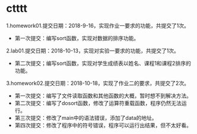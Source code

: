 # ctttt
1.homework01.提交日期：2018-9-16，实现作业一要求的功能，共提交了1次。
* 第一次提交：编写sort函数，实现对数据的排序功能。</br>

2.lab01.提交日期：2018-10-13，实现对实验一要求的功能，共提交了1次。</br>
* 第二次提交；编写sort函数，实现对学生成绩表以姓名、课程1和课程2排序的功能。</br>

3.homework02.提交日期：2018-10-18，实现了作业二的要求，共提交了2次。</br>
* 第一次提交：编写了文件读取函数和其他函数的大概，暂时想不到解决方法。
* 第二次提交：编写了dosort函数，修改了运算符重载函数，程序仍然无法运行。
* 第三次提交：修改了main中的语法错误，添加了data的地址。
* 第四次提交：修改了程序中的符号错误，程序可以运行出结果，但不太好看。
